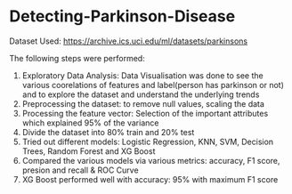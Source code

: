 # Detecting-Parkinson-Disease

Dataset Used: https://archive.ics.uci.edu/ml/datasets/parkinsons

The following steps were performed:
1. Exploratory Data Analysis: Data Visualisation was done to see the various coorelations of features and label(person has parkinson or not) and to explore the dataset and understand the underlying trends
2. Preprocessing the dataset: to remove null values, scaling the data
3. Processing the feature vector: Selection of the important attributes which explained 95% of the variance 
4. Divide the dataset into 80% train and 20% test
5. Tried out different models: Logistic Regression, KNN, SVM, Decision Trees, Random Forest and XG Boost 
6. Compared the various models via various metrics: accuracy, F1 score, presion and recall & ROC Curve 
7. XG Boost performed well with accuracy: 95% with maximum F1 score 
